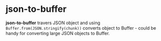 # json-to-buffer

**json-to-buffer** travers JSON object and using `Buffer.from(JSON.stringify(chunk))` converts object to Buffer - could
be handy for converting large JSON objects to Buffer.
